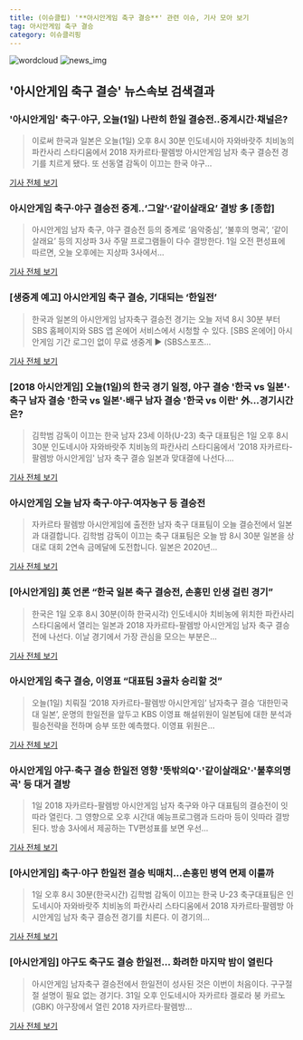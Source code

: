 ```yaml
---
title: (이슈클립) '**아시안게임 축구 결승**' 관련 이슈, 기사 모아 보기
tag: 아시안게임 축구 결승
category: 이슈클리핑
---
```

![wordcloud](https://s3.ap-northeast-2.amazonaws.com/lyrics101-wordcloud/2018-09-01-1535766859.png)
![news_img](https://user-images.githubusercontent.com/42597476/44507050-1206f400-a6e4-11e8-8d98-7ffbfebb353f.png)
## **'**아시안게임 축구 결승**'** 뉴스속보 검색결과
### '아시안게임' 축구·야구, 오늘(1일) 나란히 한일 결승전..중계시간·채널은?

>이로써 한국과 일본은 오늘(1일) 오후 8시 30분 인도네시아 자와바랏주 치비농의 파칸사리 스타디움에서 2018 자카르타·팔렘방 아시안게임 남자 축구 결승전 경기를 치르게 됐다. 또 선동열 감독이 이끄는 한국 야구...

<a href="http://news.hankyung.com/article/201809019889I" target="_blank">기사 전체 보기</a>

### 아시안게임 축구·야구 결승전 중계..‘그알’·‘같이살래요’ 결방 多 [종합]

>아시안게임 남자 축구, 야구 결승전 등의 중계로 ‘음악중심’, ‘불후의 명곡’, ‘같이 살래요’ 등의 지상파 3사 주말 프로그램들이 다수 결방한다. 1일 오전 편성표에 따르면, 오늘 오후에는 지상파 3사에서...

<a href="http://www.osen.co.kr/article/G1110979770" target="_blank">기사 전체 보기</a>

### [생중계 예고] **아시안게임 축구 결승**, 기대되는 ‘한일전’

>한국과 일본의 아시안게임 남자축구 결승전 경기는 오늘 저녁 8시 30분 부터 SBS 홈페이지와 SBS 앱 온에어 서비스에서 시청할 수 있다. [SBS 온에어] 아시안게임 기간 로그인 없이 무료 생중계 ▶ (SBS스포츠...

<a href="https://programs.sbs.co.kr/sports/ag2018/article/56053/S10009194202" target="_blank">기사 전체 보기</a>

### [2018 아시안게임] 오늘(1일)의 한국 경기 일정, 야구 결승 '한국 vs 일본'·축구 남자 결승 '한국 vs 일본'·배구 남자 결승 '한국 vs 이란' 外…경기시간은?

>김학범 감독이 이끄는 한국 남자 23세 이하(U-23) 축구 대표팀은 1일 오후 8시 30분 인도네시아 자와바랏주 치비농의 파칸사리 스타디움에서 '2018 자카르타-팔렘방 아시안게임' 남자 축구 결승 일본과 맞대결에 나선다....

<a href="http://www.etoday.co.kr/news/section/newsview.php?idxno=1658748" target="_blank">기사 전체 보기</a>

### 아시안게임 오늘 남자 축구·야구·여자농구 등 결승전

>자카르타 팔렘방 아시안게임에 출전한 남자 축구 대표팀이 오늘 결승전에서 일본과 대결합니다. 김학범 감독이 이끄는 축구 대표팀은 오늘 밤 8시 30분 일본을 상대로 대회 2연속 금메달에 도전합니다. 일본은 2020년...

<a href="http://news.kbs.co.kr/news/view.do?ncd=4032529&ref=A" target="_blank">기사 전체 보기</a>

### [아시안게임] 英 언론 “한국 일본 축구 결승전, 손흥민 인생 걸린 경기”

>한국은 1일 오후 8시 30분(이하 한국시각) 인도네시아 치비농에 위치한 파칸사리 스타디움에서 열리는 일본과 2018 자카르타-팔렘방 아시안게임 남자 축구 결승전에 나선다. 이날 경기에서 가장 관심을 모으는 부분은...

<a href="http://sports.donga.com/3/all/20180901/91779063/2" target="_blank">기사 전체 보기</a>

### **아시안게임 축구 결승**, 이영표 “대표팀 3골차 승리할 것”

>오늘(1일) 치뤄질 ‘2018 자카르타-팔렘방 아시안게임’ 남자축구 결승 ‘대한민국 대 일본’, 운명의 한일전을 앞두고 KBS 이영표 해설위원이 일본팀에 대한 분석과 필승전략을 전하며 승부 또한 예측했다. 이영표 위원은...

<a href="http://chinafocus.co.kr/view.php?no=24376" target="_blank">기사 전체 보기</a>

### 아시안게임 야구·축구 결승 한일전 영향 '뜻밖의Q'·'같이살래요'·'불후의명곡' 등 대거 결방

>1일 2018 자카르타-팔렘방 아시안게임 남자 축구와 야구 대표팀의 결승전이 잇따라 열린다. 그 영향으로 오후 시간대 예능프로그램과 드라마 등이 잇따라 결방된다. 방송 3사에서 제공하는 TV편성표를 보면 우선...

<a href="http://www.kookje.co.kr/news2011/asp/newsbody.asp?code=0500&key=20180901.99099000031" target="_blank">기사 전체 보기</a>

### [아시안게임] 축구·야구 한일전 결승 빅매치…손흥민 병역 면제 이룰까

>1일 오후 8시 30분(한국시간) 김학범 감독이 이끄는 한국 U-23 축구대표팀은 인도네시아 자와바랏주 치비농의 파칸사리 스타디움에서 2018 자카르타·팔렘방 아시안게임 남자 축구 결승전 경기를 치른다. 이 경기의...

<a href="http://www.newsculture.tv/sub_read.html?uid=139894&section=sc227" target="_blank">기사 전체 보기</a>

### [아시안게임] 야구도 축구도 결승 한일전… 화려한 마지막 밤이 열린다

>아시안게임 남자축구 결승전에서 한일전이 성사된 것은 이번이 처음이다. 구구절절 설명이 필요 없는 경기다. 31일 오후 인도네시아 자카르타 겔로라 붕 카르노(GBK) 야구장에서 열린 2018 자카르타·팔렘방...

<a href="http://news1.kr/articles/?3414492" target="_blank">기사 전체 보기</a>


